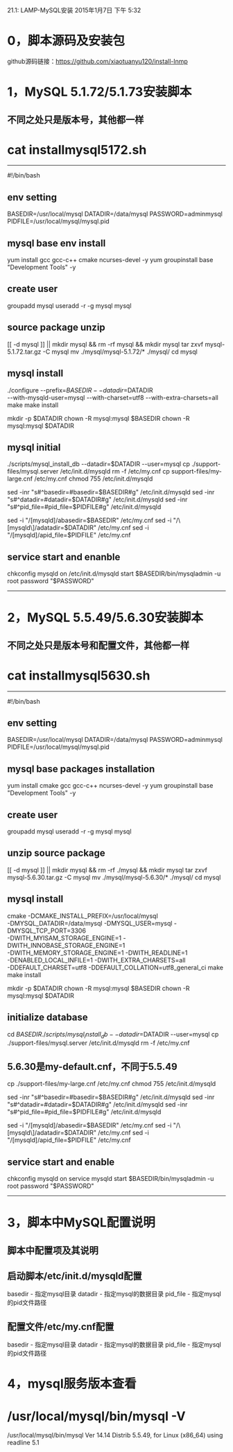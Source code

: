 21.1: LAMP-MySQL安装
2015年1月7日
下午 5:32
 
0，脚本源码及安装包
=================================
github源码链接：https://github.com/xiaotuanyu120/install-lnmp 
 
1，MySQL 5.1.72/5.1.73安装脚本
=================================
## 不同之处只是版本号，其他都一样
# cat installmysql5172.sh
*********************************************************
#!/bin/bash
 
## env setting
BASEDIR=/usr/local/mysql
DATADIR=/data/mysql
PASSWORD=adminmysql
PIDFILE=/usr/local/mysql/mysql.pid
 
## mysql base env install
yum install gcc gcc-c++ cmake ncurses-devel -y
yum groupinstall base "Development Tools" -y
 
## create user
groupadd mysql
useradd -r -g mysql mysql
 
## source package unzip
[[ -d mysql ]] || mkdir mysql && rm -rf mysql && mkdir mysql
tar zxvf mysql-5.1.72.tar.gz -C mysql
mv ./mysql/mysql-5.1.72/* ./mysql/
cd mysql
 
## mysql install
./configure --prefix=$BASEDIR --datadir=$DATADIR \
--with-mysqld-user=mysql --with-charset=utf8 --with-extra-charsets=all
make
make install
 
mkdir -p $DATADIR
chown -R mysql:mysql $BASEDIR
chown -R mysql:mysql $DATADIR
 
## mysql initial
./scripts/mysql_install_db --datadir=$DATADIR --user=mysql
cp ./support-files/mysql.server /etc/init.d/mysqld
rm -f /etc/my.cnf
cp support-files/my-large.cnf /etc/my.cnf
chmod 755 /etc/init.d/mysqld
 
sed -inr "s#^basedir=#basedir=$BASEDIR#g" /etc/init.d/mysqld
sed -inr "s#^datadir=#datadir=$DATADIR#g" /etc/init.d/mysqld
sed -inr "s#^pid_file=#pid_file=$PIDFILE#g" /etc/init.d/mysqld
 
sed -i "/\[mysqld\]/abasedir=$BASEDIR" /etc/my.cnf
sed -i "/\[mysqld\]/adatadir=$DATADIR" /etc/my.cnf
sed -i "/\[mysqld\]/apid_file=$PIDFILE" /etc/my.cnf
 
## service start and enanble
chkconfig mysqld on
/etc/init.d/mysqld start
$BASEDIR/bin/mysqladmin -u root password "$PASSWORD"
********************************************************* 
 
 
2，MySQL 5.5.49/5.6.30安装脚本
===================================
## 不同之处只是版本号和配置文件，其他都一样
# cat installmysql5630.sh
*********************************************************
#!/bin/bash
 
## env setting
BASEDIR=/usr/local/mysql
DATADIR=/data/mysql
PASSWORD=adminmysql
PIDFILE=/usr/local/mysql/mysql.pid
 
## mysql base packages installation
yum install cmake gcc gcc-c++ ncurses-devel -y
yum groupinstall base "Development Tools" -y
 
## create user
groupadd mysql
useradd -r -g mysql mysql
 
## unzip source package
[[ -d mysql ]] || mkdir mysql && rm -rf ./mysql && mkdir mysql
tar zxvf mysql-5.6.30.tar.gz -C mysql
mv ./mysql/mysql-5.6.30/* ./mysql/
cd mysql
 
## mysql install
cmake -DCMAKE_INSTALL_PREFIX=/usr/local/mysql \
-DMYSQL_DATADIR=/data/mysql -DMYSQL_USER=mysql -DMYSQL_TCP_PORT=3306 \
-DWITH_MYISAM_STORAGE_ENGINE=1 -DWITH_INNOBASE_STORAGE_ENGINE=1 \
-DWITH_MEMORY_STORAGE_ENGINE=1 -DWITH_READLINE=1 \
-DENABLED_LOCAL_INFILE=1 -DWITH_EXTRA_CHARSETS=all \
-DDEFAULT_CHARSET=utf8 -DDEFAULT_COLLATION=utf8_general_ci
make
make install
 
mkdir -p $DATADIR
chown -R mysql:mysql $BASEDIR
chown -R mysql:mysql $DATADIR
 
## initialize database
cd $BASEDIR
./scripts/mysql_install_db --datadir=$DATADIR --user=mysql
cp ./support-files/mysql.server /etc/init.d/mysqld
rm -f /etc/my.cnf
 
## 5.6.30是my-default.cnf，不同于5.5.49
cp ./support-files/my-large.cnf /etc/my.cnf
chmod 755 /etc/init.d/mysqld
 
sed -inr "s#^basedir=#basedir=$BASEDIR#g" /etc/init.d/mysqld
sed -inr "s#^datadir=#datadir=$DATADIR#g" /etc/init.d/mysqld
sed -inr "s#^pid_file=#pid_file=$PIDFILE#g" /etc/init.d/mysqld
 
sed -i "/\[mysqld\]/abasedir=$BASEDIR" /etc/my.cnf
sed -i "/\[mysqld\]/adatadir=$DATADIR" /etc/my.cnf
sed -i "/\[mysqld\]/apid_file=$PIDFILE" /etc/my.cnf
 
## service start and enable
chkconfig mysqld on
service mysqld start
$BASEDIR/bin/mysqladmin -u root password "$PASSWORD"
********************************************************* 
3，脚本中MySQL配置说明
===================================
## 脚本中配置项及其说明
## 启动脚本/etc/init.d/mysqld配置
basedir - 指定mysql目录
datadir - 指定mysql的数据目录
pid_file - 指定mysql的pid文件路径
 
## 配置文件/etc/my.cnf配置
basedir - 指定mysql目录
datadir - 指定mysql的数据目录
pid_file - 指定mysql的pid文件路径
  
4，mysql服务版本查看
===================================
# /usr/local/mysql/bin/mysql -V
/usr/local/mysql/bin/mysql  Ver 14.14 Distrib 5.5.49, for Linux (x86_64) using readline 5.1  
